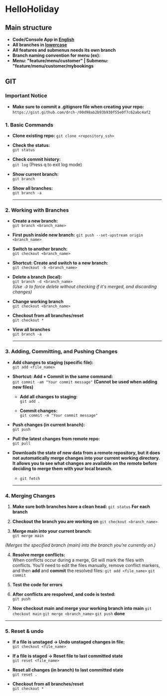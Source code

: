 # HelloHoliday

## Main structure
- **Code/Console App in <ins>English</ins>**
- **All branches in <ins>lowercase</ins>**
- **All features and submenus needs its own branch**
- **Branch naming convention for menu (ex):**
- **Menu: "feature/menu/customer" | Submenu: "feature/menu/customer/mybookings**

## GIT

### Important Notice
- **Make sure to commit a .gitignore file when creating your repo:**  
  `https://gist.github.com/drch-/00d98ab2b93b930f55e0f7c62abc4af2`

### 1. Basic Commands
- **Clone existing repo:**
  `git clone <repository_ssh>`

- **Check the status:**  
  `git status`

- **Check commit history:**  
  `git log` (Press q to exit log mode)

- **Show current branch:**  
  `git branch`

- **Show all branches:**  
  `git branch -a`


  ---

### 2. Working with Branches
- **Create a new branch:**  
  `git branch <branch_name>`

- **First push inside new branch:**
  `git push --set-upstream origin <branch_name>`

- **Switch to another branch:**  
  `git checkout <branch_name>`

- **Shortcut: Create and switch to a new branch:**  
  `git checkout -b <branch_name>`

- **Delete a branch (local):**  
  `git branch -d <branch_name>`  
  *(Use `-D` to force delete without checking if it's merged, and discarding changes)*

- **Change working branch**  
  `git checkout <branch_name>`

- **Checkout from all branches/reset**  
  `git checkout *`

- **View all branches**  
  `git branch -a`

  ---

### 3. Adding, Committing, and Pushing Changes
- **Add changes to staging (specific file):**  
  `git add <file_name>`

- **Shortcut: Add + Commit in the same command:**  
  `git commit -am "Your commit message"`
  **(Cannot be used when adding new files)**

    - **Add all changes to staging:**  
      `git add .`

    - **Commit changes:**  
      `git commit -m "Your commit message"`

- **Push changes (in current branch):**  
  `git push`

- **Pull the latest changes from remote repo:**  
  `git pull`

- **Downloads the state of new data from a remote repository, but it **does not automatically merge** changes into your current working directory. It allows you to see what changes are available on the remote before deciding to merge them with your local branch.**
    - `git fetch`

  ---

### 4. Merging Changes

1. **Make sure both branches have a clean head:**
   `git status`
   **For each branch**

2. **Checkout the branch you are working on**
   `git checkout <branch_name>`

3. **Merge main into your current branch:**  
   `git merge main`

*(Merges the specified branch (main) into the branch you're currently on.)*

4. **Resolve merge conflicts:**  
   When conflicts occur during a merge, Git will mark the files with conflicts. You’ll need to edit the files manually, remove conflict markers, and then **add** and **commit** the resolved files:
   `git add <file_name>`
   `git commit`

5. **Test the code for errors**

6. **After conflicts are respolved, and code is tested:**  
   `git push`

7. **Now checkout main and merge your working branch into main**
   `git checkout main`
   `git merge <branch_name>`
   `git push`
   **done**

  ---

### 5. Reset & undo
- **If a file is unstaged -> Undo unstaged changes in file:**  
  `git checkout <file_name>`

- **If a file is staged -> Reset file to last committed state**  
  `git reset <file_name>`

- **Reset all changes (in branch) to last committed state**  
  `git reset .`

- **Checkout from all branches/reset**  
  `git checkout *`
  
